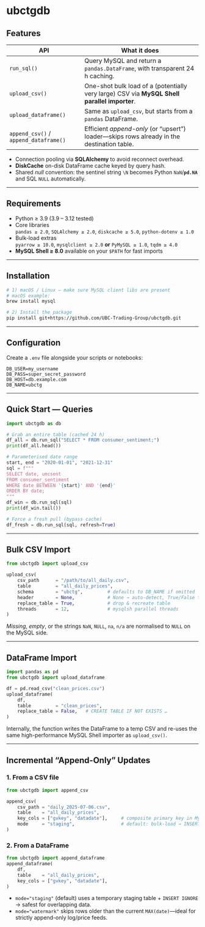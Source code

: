 # ubctgdb

## Features

| API | What it does |
|-----|--------------|
| `run_sql()` | Query MySQL and return a `pandas.DataFrame`, with transparent 24 h caching. |
| `upload_csv()` | One-shot bulk load of a (potentially very large) CSV via **MySQL Shell parallel importer**. |
| `upload_dataframe()` | Same as `upload_csv`, but starts from a `pandas` DataFrame. |
| `append_csv()` / `append_dataframe()` | Efficient *append-only* (or “upsert”) loader—skips rows already in the destination table. |

* Connection pooling via **SQLAlchemy** to avoid reconnect overhead.
* **DiskCache** on-disk DataFrame cache keyed by query hash.
* Shared *null* convention: the sentinel string `\N` becomes Python `NaN`/**`pd.NA`** and SQL `NULL` automatically.

---

## Requirements

* Python ≥ 3.9 (3.9 – 3.12 tested)
* Core libraries  
  `pandas ≥ 2.0`, `SQLAlchemy ≥ 2.0`, `diskcache ≥ 5.0`, `python-dotenv ≥ 1.0`
* Bulk-load extras  
  `pyarrow ≥ 10.0`, `mysqlclient ≥ 2.0` **or** `PyMySQL ≥ 1.0`, `tqdm ≥ 4.0`
* **MySQL Shell ≥ 8.0** available on your `$PATH` for fast imports

---

## Installation

```bash
# 1) macOS / Linux — make sure MySQL client libs are present
# macOS example:
brew install mysql

# 2️) Install the package 
pip install git+https://github.com/UBC-Trading-Group/ubctgdb.git
````

---

## Configuration

Create a `.env` file alongside your scripts or notebooks:

```dotenv
DB_USER=my_username
DB_PASS=super_secret_password
DB_HOST=db.example.com
DB_NAME=ubctg
```

---

## Quick Start — Queries

```python
import ubctgdb as db

# Grab an entire table (cached 24 h)
df_all = db.run_sql("SELECT * FROM consumer_sentiment;")
print(df_all.head())

# Parameterised date range
start, end = "2020-01-01", "2021-12-31"
sql = f"""
SELECT date, umcsent
FROM consumer_sentiment
WHERE date BETWEEN '{start}' AND '{end}'
ORDER BY date;
"""
df_win = db.run_sql(sql)
print(df_win.tail())

# Force a fresh pull (bypass cache)
df_fresh = db.run_sql(sql, refresh=True)
```

---

## Bulk CSV Import

```python
from ubctgdb import upload_csv

upload_csv(
    csv_path      = "/path/to/all_daily.csv",
    table         = "all_daily_prices",
    schema        = "ubctg",         # defaults to DB_NAME if omitted
    header        = None,            # None → auto-detect, True/False to force
    replace_table = True,            # drop & recreate table
    threads       = 12,              # mysqlsh parallel threads
)
```

*Missing*, *empty*, or the strings `NaN`, `NULL`, `na`, `n/a` are normalised to `NULL` on the MySQL side.

---

## DataFrame Import

```python
import pandas as pd
from ubctgdb import upload_dataframe

df = pd.read_csv("clean_prices.csv")
upload_dataframe(
    df,
    table         = "clean_prices",
    replace_table = False,   # CREATE TABLE IF NOT EXISTS …
)
```

Internally, the function writes the DataFrame to a temp CSV and re-uses the same
high-performance MySQL Shell importer as `upload_csv()`.

---

## Incremental “Append-Only” Updates

### 1.  From a CSV file

```python
from ubctgdb import append_csv

append_csv(
    csv_path = "daily_2025-07-06.csv",
    table    = "all_daily_prices",
    key_cols = ["gvkey", "datadate"],     # composite primary key in MySQL
    mode     = "staging",                 # default: bulk-load → INSERT IGNORE
)
```

### 2.  From a DataFrame

```python
from ubctgdb import append_dataframe
append_dataframe(
    df,
    table    = "all_daily_prices",
    key_cols = ["gvkey", "datadate"],
)
```

* `mode="staging"` (default) uses a temporary staging table + `INSERT IGNORE`
  → safest for overlapping data.
* `mode="watermark"` skips rows older than the current `MAX(date)`—ideal for
  strictly append-only log/price feeds.

